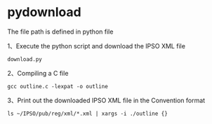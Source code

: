 # pydownload
The file path is defined in python file

1、Execute the python script and download the IPSO XML file

    download.py
    
2、Compiling a C file

    gcc outline.c -lexpat -o outline

3、Print out the downloaded IPSO XML file in the Convention format

    ls ~/IPSO/pub/reg/xml/*.xml | xargs -i ./outline {}
